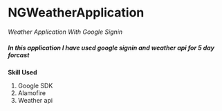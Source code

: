 # NGWeatherApplication

_Weather Application With Google Signin_

##### In this application I have used google signin and weather api for 5 day forcast

**Skill Used**
1. Google SDK
1. Alamofire
1. Weather api


